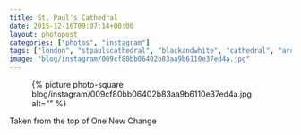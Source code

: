 ```yaml
---
title: St. Paul's Cathedral
date: 2015-12-16T09:07:14+00:00
layout: photopost
categories: ["photos", "instagram"]
tags: ["london", "stpaulscathedral", "blackandwhite", "cathedral", "architecture"]
image: "blog/instagram/009cf80bb06402b83aa9b6110e37ed4a.jpg"
---
```


<figure class="photo photo--square">
  {% picture photo-square blog/instagram/009cf80bb06402b83aa9b6110e37ed4a.jpg alt="" %}
</figure>

Taken from the top of One New Change
